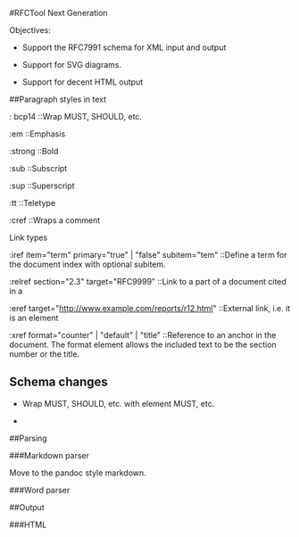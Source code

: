﻿#RFCTool Next Generation

Objectives:

* Support the RFC7991 schema for XML input and output

* Support for SVG diagrams.

* Support for decent HTML output



##Paragraph styles in text

: bcp14
::Wrap MUST, SHOULD, etc.

:em
::Emphasis

:strong
::Bold

:sub
::Subscript

:sup
::Superscript

:tt
::Teletype

:cref
::Wraps a comment


Link types

:iref item="term" primary="true" | "false" subitem="tem"
::Define a term for the document index with optional subitem.

:relref section="2.3" target="RFC9999"
::Link to a part of a document cited in a <reference>

:eref  target="http://www.example.com/reports/r12.html"
::External link, i.e. it is an <a> element

:xref format="counter" | "default" | "title"
::Reference to an anchor in the document. The format element allows the 
included text to be the section number or the title.



## Schema changes

* Wrap MUST, SHOULD, etc. with <bcp14> element <bcp14>MUST</bcp14>, etc.

* 


##Parsing



###Markdown parser

Move to the pandoc style markdown.


###Word parser



##Output


###HTML
